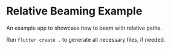 # Relative Beaming Example

An example app to showcase how to beam with relative paths.

Run `flutter create .` to generate all necessary files, if needed.

